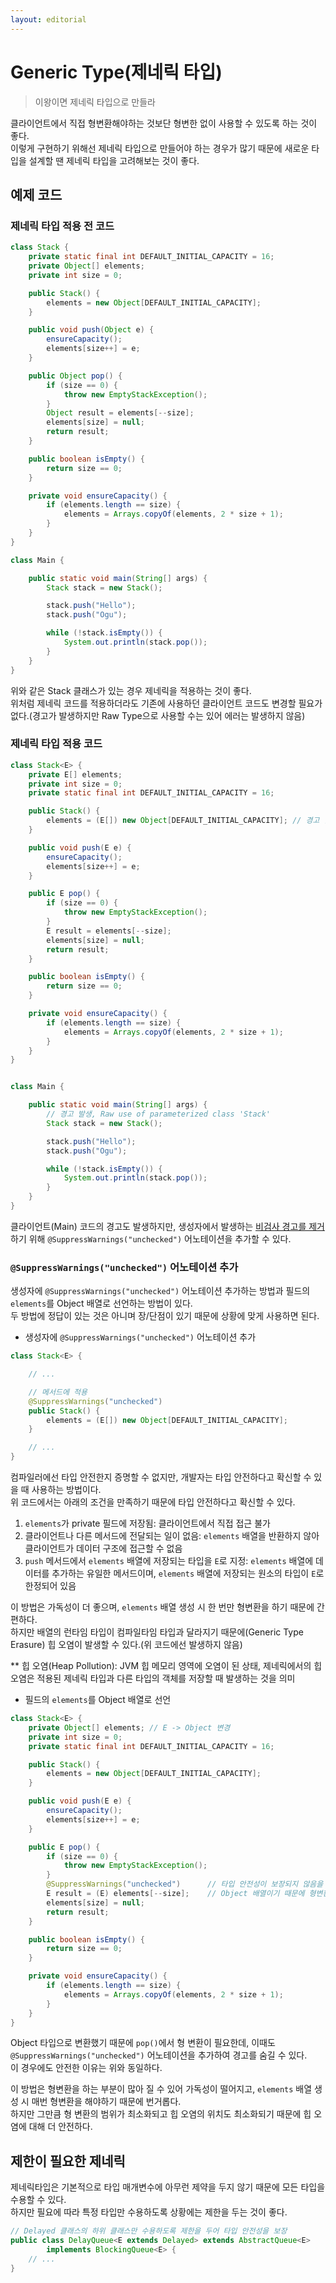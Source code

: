 ```yaml
---
layout: editorial
---
```


# Generic Type(제네릭 타입)

> 이왕이면 제네릭 타입으로 만들라

클라이언트에서 직접 형변환해야하는 것보단 형변한 없이 사용할 수 있도록 하는 것이 좋다.  
이렇게 구현하기 위해선 제네릭 타입으로 만들어야 하는 경우가 많기 때문에 새로운 타입을 설계할 땐 제네릭 타입을 고려해보는 것이 좋다.

## 예제 코드

### 제네릭 타입 적용 전 코드

```java
class Stack {
    private static final int DEFAULT_INITIAL_CAPACITY = 16;
    private Object[] elements;
    private int size = 0;

    public Stack() {
        elements = new Object[DEFAULT_INITIAL_CAPACITY];
    }

    public void push(Object e) {
        ensureCapacity();
        elements[size++] = e;
    }

    public Object pop() {
        if (size == 0) {
            throw new EmptyStackException();
        }
        Object result = elements[--size];
        elements[size] = null;
        return result;
    }

    public boolean isEmpty() {
        return size == 0;
    }

    private void ensureCapacity() {
        if (elements.length == size) {
            elements = Arrays.copyOf(elements, 2 * size + 1);
        }
    }
}

class Main {

    public static void main(String[] args) {
        Stack stack = new Stack();

        stack.push("Hello");
        stack.push("Ogu");

        while (!stack.isEmpty()) {
            System.out.println(stack.pop());
        }
    }
}
```

위와 같은 Stack 클래스가 있는 경우 제네릭을 적용하는 것이 좋다.  
위처럼 제네릭 코드를 적용하더라도 기존에 사용하던 클라이언트 코드도 변경할 필요가 없다.(경고가 발생하지만 Raw Type으로 사용할 수는 있어 에러는 발생하지 않음)

### 제네릭 타입 적용 코드

```java
class Stack<E> {
    private E[] elements;
    private int size = 0;
    private static final int DEFAULT_INITIAL_CAPACITY = 16;

    public Stack() {
        elements = (E[]) new Object[DEFAULT_INITIAL_CAPACITY]; // 경고 발생, Unchecked cast: 'java.lang.Object[]' to 'E[]'
    }

    public void push(E e) {
        ensureCapacity();
        elements[size++] = e;
    }

    public E pop() {
        if (size == 0) {
            throw new EmptyStackException();
        }
        E result = elements[--size];
        elements[size] = null;
        return result;
    }

    public boolean isEmpty() {
        return size == 0;
    }

    private void ensureCapacity() {
        if (elements.length == size) {
            elements = Arrays.copyOf(elements, 2 * size + 1);
        }
    }
}


class Main {

    public static void main(String[] args) {
        // 경고 발생, Raw use of parameterized class 'Stack'
        Stack stack = new Stack();

        stack.push("Hello");
        stack.push("Ogu");

        while (!stack.isEmpty()) {
            System.out.println(stack.pop());
        }
    }
}
```

클라이언트(Main) 코드의 경고도 발생하지만, 생성자에서 발생하는 [비검사 경고를 제거](item27.md)하기 위해 `@SuppressWarnings("unchecked")` 어노테이션을 추가할 수 있다.

### `@SuppressWarnings("unchecked")` 어노테이션 추가

생성자에 `@SuppressWarnings("unchecked")` 어노테이션 추가하는 방법과 필드의 `elements`를 Object 배열로 선언하는 방법이 있다.  
두 방법에 정답이 있는 것은 아니며 장/단점이 있기 때문에 상황에 맞게 사용하면 된다.

- 생성자에 `@SuppressWarnings("unchecked")` 어노테이션 추가

```java
class Stack<E> {

    // ...

    // 메서드에 적용
    @SuppressWarnings("unchecked")
    public Stack() {
        elements = (E[]) new Object[DEFAULT_INITIAL_CAPACITY];
    }

    // ...
}
```

컴파일러에선 타입 안전한지 증명할 수 없지만, 개발자는 타입 안전하다고 확신할 수 있을 때 사용하는 방법이다.  
위 코드에서는 아래의 조건을 만족하기 때문에 타입 안전하다고 확신할 수 있다.

1. `elements`가 private 필드에 저장됨: 클라이언트에서 직접 접근 불가
2. 클라이언트나 다른 메서드에 전달되는 일이 없음: `elements` 배열을 반환하지 않아 클라이언트가 데이터 구조에 접근할 수 없음
3. `push` 메서드에서 `elements` 배열에 저장되는 타입을 `E`로 지정: `elements` 배열에 데이터를 추가하는 유일한 메서드이며, `elements` 배열에 저장되는 원소의 타입이 `E`로
   한정되어 있음

이 방법은 가독성이 더 좋으며, `elements` 배열 생성 시 한 번만 형변환을 하기 때문에 간편하다.  
하지만 배열의 런타임 타입이 컴파일타임 타입과 달라지기 때문에(Generic Type Erasure) 힙 오염이 발생할 수 있다.(위 코드에선 발생하지 않음)

** 힙 오염(Heap Pollution): JVM 힙 메모리 영역에 오염이 된 상태, 제네릭에서의 힙 오염은 적용된 제네릭 타입과 다른 타입의 객체를 저장할 때 발생하는 것을 의미

- 필드의 `elements`를 Object 배열로 선언

```java
class Stack<E> {
    private Object[] elements; // E -> Object 변경
    private int size = 0;
    private static final int DEFAULT_INITIAL_CAPACITY = 16;

    public Stack() {
        elements = new Object[DEFAULT_INITIAL_CAPACITY];
    }

    public void push(E e) {
        ensureCapacity();
        elements[size++] = e;
    }

    public E pop() {
        if (size == 0) {
            throw new EmptyStackException();
        }
        @SuppressWarnings("unchecked")      // 타입 안전성이 보장되지 않음을 알려주기 위해 추가
        E result = (E) elements[--size];    // Object 배열이기 때문에 형변환 추가
        elements[size] = null;
        return result;
    }

    public boolean isEmpty() {
        return size == 0;
    }

    private void ensureCapacity() {
        if (elements.length == size) {
            elements = Arrays.copyOf(elements, 2 * size + 1);
        }
    }
}
```

Object 타입으로 변환했기 때문에 `pop()`에서 형 변환이 필요한데, 이때도 `@SuppressWarnings("unchecked")` 어노테이션을 추가하여 경고를 숨길 수 있다.  
이 경우에도 안전한 이유는 위와 동일하다.

이 방법은 형변환을 하는 부분이 많아 질 수 있어 가독성이 떨어지고, `elements` 배열 생성 시 매번 형변환을 해야하기 때문에 번거롭다.  
하지만 그만큼 형 변환의 범위가 최소화되고 힙 오염의 위치도 최소화되기 때문에 힙 오염에 대해 더 안전하다.

## 제한이 필요한 제네릭

제네릭타입은 기본적으로 타입 매개변수에 아무런 제약을 두지 않기 때문에 모든 타입을 수용할 수 있다.  
하지만 필요에 따라 특정 타입만 수용하도록 상황에는 제한을 두는 것이 좋다.

```java
// Delayed 클래스의 하위 클래스만 수용하도록 제한을 두어 타입 안전성을 보장
public class DelayQueue<E extends Delayed> extends AbstractQueue<E>
        implements BlockingQueue<E> {
    // ...
}
```
